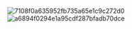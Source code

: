 ![7108f0a635952fb735a65e1c9c272d0](https://github.com/1212jake/-1-8-/assets/152577513/143a67a4-7bd5-44fb-b0b8-d119553ec41f)
![a6894f0294e1a95cdf287bfadb70dce](https://github.com/1212jake/-1-8-/assets/152577513/3becfc74-6fe9-4a9c-a28e-77c73d7279e8)
